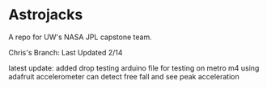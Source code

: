 # Astrojacks
A repo for UW's NASA JPL capstone team.

Chris's Branch:
Last Updated 2/14

latest update:
added drop testing arduino file for testing on metro m4 using adafruit accelerometer
can detect free fall and see peak acceleration
